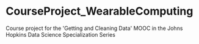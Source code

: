 CourseProject_WearableComputing
===============================

Course project for the 'Getting and Cleaning Data' MOOC in the Johns Hopkins Data Science Specialization Series
